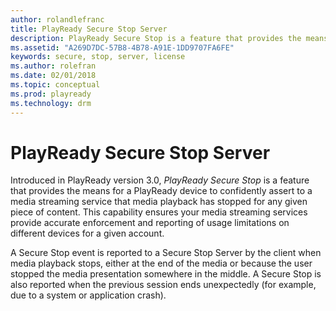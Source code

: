 ```yaml
---
author: rolandlefranc
title: PlayReady Secure Stop Server
description: PlayReady Secure Stop is a feature that provides the means for a PlayReady device to confidently assert to a media streaming service that media playback has stopped for any given piece of content.
ms.assetid: "A269D7DC-57B8-4B78-A91E-1DD9707FA6FE"
keywords: secure, stop, server, license
ms.author: rolefran
ms.date: 02/01/2018
ms.topic: conceptual
ms.prod: playready
ms.technology: drm
---
```



# PlayReady Secure Stop Server


Introduced in PlayReady version 3.0, *PlayReady Secure Stop* is a feature that provides the means for a PlayReady device to confidently assert to a media streaming service that media playback has stopped for any given piece of content. This capability ensures your media streaming services provide accurate enforcement and reporting of usage limitations on different devices for a given account.

A Secure Stop event is reported to a Secure Stop Server by the client when media playback stops, either at the end of the media or because the user stopped the media presentation somewhere in the middle. A Secure Stop is also reported when the previous session ends unexpectedly (for example, due to a system or application crash).
